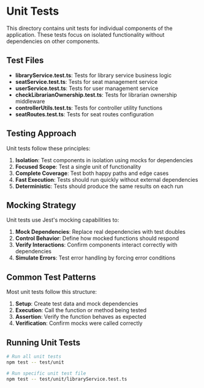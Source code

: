 # Unit Tests

This directory contains unit tests for individual components of the application. These tests focus on isolated functionality without dependencies on other components.

## Test Files

- **libraryService.test.ts**: Tests for library service business logic
- **seatService.test.ts**: Tests for seat management service
- **userService.test.ts**: Tests for user management service
- **checkLibrarianOwnership.test.ts**: Tests for librarian ownership middleware
- **controllerUtils.test.ts**: Tests for controller utility functions
- **seatRoutes.test.ts**: Tests for seat routes configuration

## Testing Approach

Unit tests follow these principles:

1. **Isolation**: Test components in isolation using mocks for dependencies
2. **Focused Scope**: Test a single unit of functionality
3. **Complete Coverage**: Test both happy paths and edge cases
4. **Fast Execution**: Tests should run quickly without external dependencies
5. **Deterministic**: Tests should produce the same results on each run

## Mocking Strategy

Unit tests use Jest's mocking capabilities to:

1. **Mock Dependencies**: Replace real dependencies with test doubles
2. **Control Behavior**: Define how mocked functions should respond
3. **Verify Interactions**: Confirm components interact correctly with dependencies
4. **Simulate Errors**: Test error handling by forcing error conditions

## Common Test Patterns

Most unit tests follow this structure:

1. **Setup**: Create test data and mock dependencies
2. **Execution**: Call the function or method being tested
3. **Assertion**: Verify the function behaves as expected
4. **Verification**: Confirm mocks were called correctly

## Running Unit Tests

```bash
# Run all unit tests
npm test -- test/unit

# Run specific unit test file
npm test -- test/unit/libraryService.test.ts
``` 